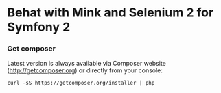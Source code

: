 Behat with Mink and Selenium 2 for Symfony 2
============================================

### Get composer ###

Latest version is always available via Composer website (http://getcomposer.org) or directly from your console:

```
curl -sS https://getcomposer.org/installer | php
```
